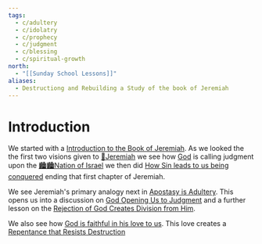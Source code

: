 ```yaml
---
tags:
  - c/adultery
  - c/idolatry
  - c/prophecy
  - c/judgment
  - c/blessing
  - c/spiritual-growth
north:
  - "[[Sunday School Lessons]]"
aliases:
  - Destructiong and Rebuilding a Study of the book of Jeremiah
---
```

# Introduction
We started with a [Introduction to the Book of Jeremiah](Introduction%20to%20the%20Book%20of%20Jeremiah.md). As we looked the the first two visions given to [🧑Jeremiah](%F0%9F%A7%91Jeremiah.md) we see how [God](God.md) is calling judgment upon the [🏙️🏙️Nation of Israel](../🏙️🏙️Nation%20of%20Israel.md) we then did [How Sin leads to us being conquered](How%20Sin%20leads%20to%20us%20being%20conquered.md) ending that first chapter of Jeremiah.

We see Jeremiah's primary analogy next in [Apostasy is Adultery](apostasy-is-adultry.md). This opens us into a discussion on [God Opening Us to Judgment](god-opening-us-to-judgment.md) and a further lesson on the [Rejection of God Creates Division from Him](rejection-of-god-creates-division-from-him.md).

We also see how [God is faithful in his love to us](god-being-faithful-despite-our-wandering.md). This love creates a [Repentance that Resists Destruction](repentance-resists-destruction.md)

